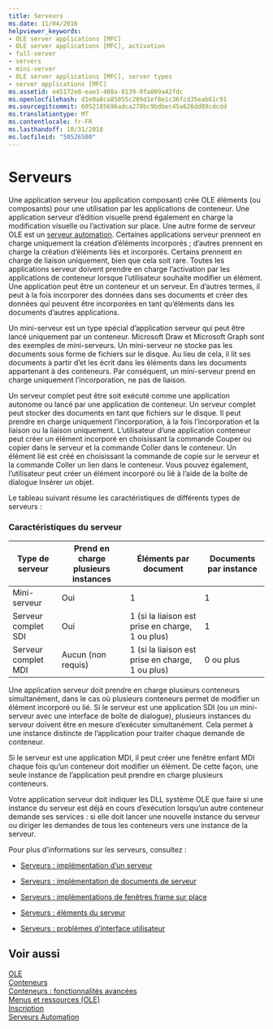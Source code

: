 ```yaml
---
title: Serveurs
ms.date: 11/04/2016
helpviewer_keywords:
- OLE server applications [MFC]
- OLE server applications [MFC], activation
- full-server
- servers
- mini-server
- OLE server applications [MFC], server types
- server applications [MFC]
ms.assetid: e45172e8-eae3-400a-8139-0fa009a42fdc
ms.openlocfilehash: d1e0a8ca85055c289d1ef8e1c36fcd35eab61c91
ms.sourcegitcommit: 6052185696adca270bc9bdbec45a626dd89cdcdd
ms.translationtype: MT
ms.contentlocale: fr-FR
ms.lasthandoff: 10/31/2018
ms.locfileid: "50526500"
---
```

# <a name="servers"></a>Serveurs

Une application serveur (ou application composant) crée OLE éléments (ou composants) pour une utilisation par les applications de conteneur. Une application serveur d’édition visuelle prend également en charge la modification visuelle ou l’activation sur place. Une autre forme de serveur OLE est un [serveur automation](../mfc/automation-servers.md). Certaines applications serveur prennent en charge uniquement la création d’éléments incorporés ; d’autres prennent en charge la création d’éléments liés et incorporés. Certains prennent en charge de liaison uniquement, bien que cela soit rare. Toutes les applications serveur doivent prendre en charge l’activation par les applications de conteneur lorsque l’utilisateur souhaite modifier un élément. Une application peut être un conteneur et un serveur. En d’autres termes, il peut à la fois incorporer des données dans ses documents et créer des données qui peuvent être incorporées en tant qu’éléments dans les documents d’autres applications.

Un mini-serveur est un type spécial d’application serveur qui peut être lancé uniquement par un conteneur. Microsoft Draw et Microsoft Graph sont des exemples de mini-serveurs. Un mini-serveur ne stocke pas les documents sous forme de fichiers sur le disque. Au lieu de cela, il lit ses documents à partir d’et les écrit dans les éléments dans les documents appartenant à des conteneurs. Par conséquent, un mini-serveur prend en charge uniquement l’incorporation, ne pas de liaison.

Un serveur complet peut être soit exécuté comme une application autonome ou lancé par une application de conteneur. Un serveur complet peut stocker des documents en tant que fichiers sur le disque. Il peut prendre en charge uniquement l’incorporation, à la fois l’incorporation et la liaison ou la liaison uniquement. L’utilisateur d’une application conteneur peut créer un élément incorporé en choisissant la commande Couper ou copier dans le serveur et la commande Coller dans le conteneur. Un élément lié est créé en choisissant la commande de copie sur le serveur et la commande Coller un lien dans le conteneur. Vous pouvez également, l’utilisateur peut créer un élément incorporé ou lié à l’aide de la boîte de dialogue Insérer un objet.

Le tableau suivant résume les caractéristiques de différents types de serveurs :

### <a name="server-characteristics"></a>Caractéristiques du serveur

|Type de serveur|Prend en charge plusieurs instances|Éléments par document|Documents par instance|
|--------------------|---------------------------------|------------------------|----------------------------|
|Mini-serveur|Oui|1|1|
|Serveur complet SDI|Oui|1 (si la liaison est prise en charge, 1 ou plus)|1|
|Serveur complet MDI|Aucun (non requis)|1 (si la liaison est prise en charge, 1 ou plus)|0 ou plus|

Une application serveur doit prendre en charge plusieurs conteneurs simultanément, dans le cas où plusieurs conteneurs permet de modifier un élément incorporé ou lié. Si le serveur est une application SDI (ou un mini-serveur avec une interface de boîte de dialogue), plusieurs instances du serveur doivent être en mesure d’exécuter simultanément. Cela permet à une instance distincte de l’application pour traiter chaque demande de conteneur.

Si le serveur est une application MDI, il peut créer une fenêtre enfant MDI chaque fois qu’un conteneur doit modifier un élément. De cette façon, une seule instance de l’application peut prendre en charge plusieurs conteneurs.

Votre application serveur doit indiquer les DLL système OLE que faire si une instance du serveur est déjà en cours d’exécution lorsqu’un autre conteneur demande ses services : si elle doit lancer une nouvelle instance du serveur ou diriger les demandes de tous les conteneurs vers une instance de la serveur.

Pour plus d’informations sur les serveurs, consultez :

- [Serveurs : implémentation d’un serveur](../mfc/servers-implementing-a-server.md)

- [Serveurs : implémentation de documents de serveur](../mfc/servers-implementing-server-documents.md)

- [Serveurs : implémentations de fenêtres frame sur place](../mfc/servers-implementing-in-place-frame-windows.md)

- [Serveurs : éléments du serveur](../mfc/servers-server-items.md)

- [Serveurs : problèmes d’interface utilisateur](../mfc/servers-user-interface-issues.md)

## <a name="see-also"></a>Voir aussi

[OLE](../mfc/ole-in-mfc.md)<br/>
[Conteneurs](../mfc/containers.md)<br/>
[Conteneurs : fonctionnalités avancées](../mfc/containers-advanced-features.md)<br/>
[Menus et ressources (OLE)](../mfc/menus-and-resources-ole.md)<br/>
[Inscription](../mfc/registration.md)<br/>
[Serveurs Automation](../mfc/automation-servers.md)

